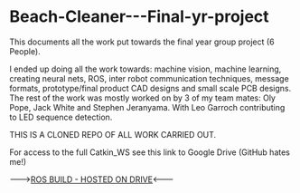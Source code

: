 # Beach-Cleaner---Final-yr-project

This documents all the work put towards the final year group project (6 People).

I ended up doing all the work towards: machine vision, machine learning, creating neural nets, ROS, inter robot communication techniques, message formats, prototype/final product CAD designs and small scale PCB designs.
The rest of the work was mostly worked on by 3 of my team mates: Oly Pope, Jack White and Stephen Jeranyama. With Leo Garroch contributing to LED sequence detection.

THIS IS A CLONED REPO OF ALL WORK CARRIED OUT.

For access to the full Catkin_WS see this link to Google Drive (GitHub hates me!)

--->[ROS BUILD - HOSTED ON DRIVE](https://drive.google.com/drive/folders/1dpi-4POSFZ2x0RheGSwLuPaQL2tJi76T?usp=sharing)<---
